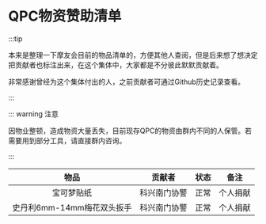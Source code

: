 # QPC物资赞助清单

:::tip

本来是整理一下摩友会目前的物品清单的，方便其他人查阅，但是后来想了想决定把贡献者也标注出来，在这个集体中，大家都是不分彼此默默贡献着。

非常感谢曾经为这个集体付出的人，之前贡献者可通过Github历史记录查看。

:::



::: warning 注意

因物业整顿，造成物资大量丢失，目前现存QPC的物资由群内不同的人保管。若需要用到部分工具，请直接群内咨询。

:::

|             物品              |     贡献者      |                状态                 |           备注           |
| :---------------------------: | :-------------: | :---------------------------------: | :----------------------: |
|    宝可梦贴纸    |     科兴南门协警      |                正常                 |         个人捐献         |
|  史丹利6mm-14mm梅花双头扳手   |     科兴南门协警      |                正常                 |         个人捐献         |
